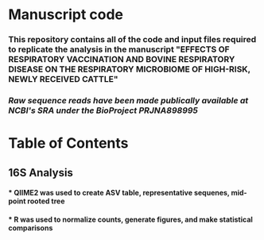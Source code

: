 # Manuscript code

### This repository contains all of the code and input files required to replicate the analysis in the manuscript "EFFECTS OF RESPIRATORY VACCINATION AND BOVINE RESPIRATORY DISEASE ON THE RESPIRATORY MICROBIOME OF HIGH-RISK, NEWLY RECEIVED CATTLE"



### *Raw sequence reads have been made publically available at NCBI's SRA under the BioProject PRJNA898995*


# Table of Contents
## 16S Analysis
#### * QIIME2 was used to create ASV table, representative sequenes, mid-point rooted tree
#### * R was used to normalize counts, generate figures, and make statistical comparisons
